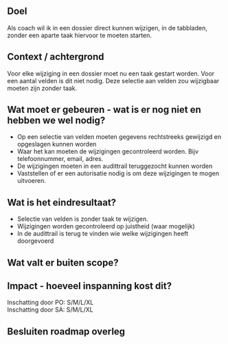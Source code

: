 ## Doel

Als coach wil ik in een dossier direct kunnen wijzigen, in de tabbladen, zonder een aparte taak hiervoor te moeten starten.

## Context / achtergrond

Voor elke wijziging in een dossier moet nu een taak gestart worden. Voor een aantal velden is dit niet nodig. 
Deze selectie aan velden zou wijzigbaar moeten zijn zonder taak.

## Wat moet er gebeuren - wat is er nog niet en hebben we wel nodig?

- Op een selectie van velden moeten gegevens rechtstreeks gewijzigd en opgeslagen kunnen worden
- Waar het kan moeten de wijzigingen gecontroleerd worden. Bijv telefoonnummer, email, adres.
- De wijzigingen moeten in een audittrail teruggezocht kunnen worden
- Vaststellen of er een autorisatie nodig is om deze wijzigingen te mogen uitvoeren.

## Wat is het eindresultaat?

- Selectie van velden is zonder taak te wijzigen.
- Wijzigingen worden gecontroleerd op juistheid (waar mogelijk)
- In de audittrail is terug te vinden wie welke wijzigingen heeft doorgevoerd

## Wat valt er buiten scope?

## Impact - hoeveel inspanning kost dit? 
Inschatting door PO: S/M/L/XL  
Inschatting door SA: S/M/L/XL  

## Besluiten roadmap overleg
